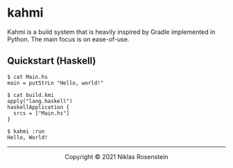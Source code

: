 # kahmi

Kahmi is a build system that is heavily inspired by Gradle implemented in Python. The main focus
is on ease-of-use.

## Quickstart (Haskell)

```
$ cat Main.hs
main = putStrLn "Hello, world!"

$ cat build.kmi
apply("lang.haskell")
haskellApplication {
  srcs = ["Main.hs"]
}

$ kahmi :run
Hello, World!
```

---

<p align="center">Copyright &copy; 2021 Niklas Rosenstein</p>
